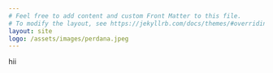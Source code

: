 ```yaml
---
# Feel free to add content and custom Front Matter to this file.
# To modify the layout, see https://jekyllrb.com/docs/themes/#overriding-theme-defaults
layout: site
logo: /assets/images/perdana.jpeg
---
```


hii
